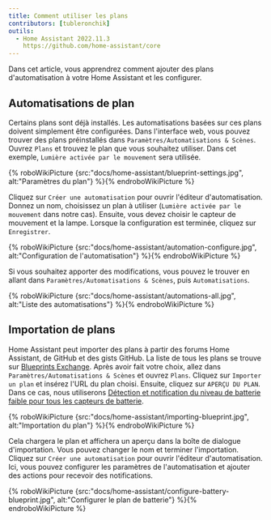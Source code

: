 ```yaml
---
title: Comment utiliser les plans
contributors: [tubleronchik]
outils:
  - Home Assistant 2022.11.3
    https://github.com/home-assistant/core
---
```


Dans cet article, vous apprendrez comment ajouter des plans d'automatisation à votre Home Assistant et les configurer.

## Automatisations de plan

Certains plans sont déjà installés. Les automatisations basées sur ces plans doivent simplement être configurées. Dans l'interface web, vous pouvez trouver des plans préinstallés dans `Paramètres/Automatisations & Scènes`. Ouvrez `Plans` et trouvez le plan que vous souhaitez utiliser. Dans cet exemple, `Lumière activée par le mouvement` sera utilisée.

{% roboWikiPicture {src:"docs/home-assistant/blueprint-settings.jpg", alt:"Paramètres du plan"} %}{% endroboWikiPicture %}

Cliquez sur `Créer une automatisation` pour ouvrir l'éditeur d'automatisation. Donnez un nom, choisissez un plan à utiliser (`Lumière activée par le mouvement` dans notre cas). Ensuite, vous devez choisir le capteur de mouvement et la lampe. Lorsque la configuration est terminée, cliquez sur `Enregistrer`.

{% roboWikiPicture {src:"docs/home-assistant/automation-configure.jpg", alt:"Configuration de l'automatisation"} %}{% endroboWikiPicture %}

Si vous souhaitez apporter des modifications, vous pouvez le trouver en allant dans `Paramètres/Automatisations & Scènes`, puis `Automatisations`.

{% roboWikiPicture {src:"docs/home-assistant/automations-all.jpg", alt:"Liste des automatisations"} %}{% endroboWikiPicture %}

## Importation de plans

Home Assistant peut importer des plans à partir des forums Home Assistant, de GitHub et des gists GitHub. La liste de tous les plans se trouve sur [Blueprints Exchange](https://community.home-assistant.io/c/blueprints-exchange/53). Après avoir fait votre choix, allez dans `Paramètres/Automatisations & Scènes` et ouvrez `Plans`. Cliquez sur `Importer un plan` et insérez l'URL du plan choisi. Ensuite, cliquez sur `APERÇU DU PLAN`. Dans ce cas, nous utiliserons [Détection et notification du niveau de batterie faible pour tous les capteurs de batterie](https://community.home-assistant.io/t/low-battery-level-detection-notification-for-all-battery-sensors/258664).

{% roboWikiPicture {src:"docs/home-assistant/importing-blueprint.jpg", alt:"Importation du plan"} %}{% endroboWikiPicture %}

Cela chargera le plan et affichera un aperçu dans la boîte de dialogue d'importation. Vous pouvez changer le nom et terminer l'importation. Cliquez sur `Créer une automatisation` pour ouvrir l'éditeur d'automatisation. Ici, vous pouvez configurer les paramètres de l'automatisation et ajouter des actions pour recevoir des notifications.

{% roboWikiPicture {src:"docs/home-assistant/configure-battery-blueprint.jpg", alt:"Configurer le plan de batterie"} %}{% endroboWikiPicture %}